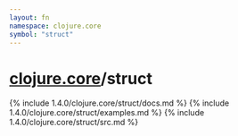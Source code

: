 ```yaml
---
layout: fn
namespace: clojure.core
symbol: "struct"
---
```


# [clojure.core](../)/struct

{% include 1.4.0/clojure.core/struct/docs.md %}
{% include 1.4.0/clojure.core/struct/examples.md %}
{% include 1.4.0/clojure.core/struct/src.md %}

